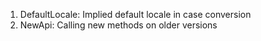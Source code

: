 1. DefaultLocale: Implied default locale in case conversion
2. NewApi: Calling new methods on older versions